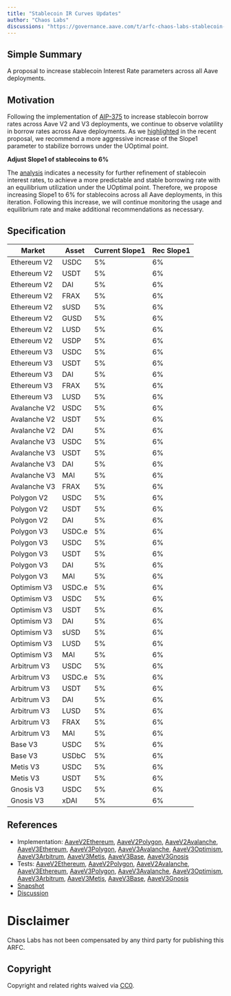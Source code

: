 ```yaml
---
title: "Stablecoin IR Curves Updates"
author: "Chaos Labs"
discussions: "https://governance.aave.com/t/arfc-chaos-labs-stablecoin-ir-curves-updates/15838"
---
```


## Simple Summary

A proposal to increase stablecoin Interest Rate parameters across all Aave deployments.

## Motivation

Following the implementation of [AIP-375](https://app.aave.com/governance/proposal/375/) to increase stablecoin borrow rates across Aave V2 and V3 deployments, we continue to observe volatility in borrow rates across Aave deployments. As we [highlighted](https://governance.aave.com/t/arfc-increase-optimal-borrow-rates-for-ethereum-stablecoin-markets/15096/3) in the recent proposal, we recommend a more aggressive increase of the Slope1 parameter to stabilize borrows under the UOptimal point.

**Adjust Slope1 of stablecoins to 6%**

The [analysis](https://governance.aave.com/t/arfc-chaos-labs-stablecoin-ir-curves-updates/15838) indicates a necessity for further refinement of stablecoin interest rates, to achieve a more predictable and stable borrowing rate with an equilibrium utilization under the UOptimal point.
Therefore, we propose increasing Slope1 to 6% for stablecoins across all Aave deployments, in this iteration. Following this increase, we will continue monitoring the usage and equilibrium rate and make additional recommendations as necessary.

## Specification

| Market       | Asset  | Current Slope1 | Rec Slope1 |
| ------------ | ------ | -------------- | ---------- |
| Ethereum V2  | USDC   | 5%             | 6%         |
| Ethereum V2  | USDT   | 5%             | 6%         |
| Ethereum V2  | DAI    | 5%             | 6%         |
| Ethereum V2  | FRAX   | 5%             | 6%         |
| Ethereum V2  | sUSD   | 5%             | 6%         |
| Ethereum V2  | GUSD   | 5%             | 6%         |
| Ethereum V2  | LUSD   | 5%             | 6%         |
| Ethereum V2  | USDP   | 5%             | 6%         |
| Ethereum V3  | USDC   | 5%             | 6%         |
| Ethereum V3  | USDT   | 5%             | 6%         |
| Ethereum V3  | DAI    | 5%             | 6%         |
| Ethereum V3  | FRAX   | 5%             | 6%         |
| Ethereum V3  | LUSD   | 5%             | 6%         |
| Avalanche V2 | USDC   | 5%             | 6%         |
| Avalanche V2 | USDT   | 5%             | 6%         |
| Avalanche V2 | DAI    | 5%             | 6%         |
| Avalanche V3 | USDC   | 5%             | 6%         |
| Avalanche V3 | USDT   | 5%             | 6%         |
| Avalanche V3 | DAI    | 5%             | 6%         |
| Avalanche V3 | MAI    | 5%             | 6%         |
| Avalanche V3 | FRAX   | 5%             | 6%         |
| Polygon V2   | USDC   | 5%             | 6%         |
| Polygon V2   | USDT   | 5%             | 6%         |
| Polygon V2   | DAI    | 5%             | 6%         |
| Polygon V3   | USDC.e | 5%             | 6%         |
| Polygon V3   | USDC   | 5%             | 6%         |
| Polygon V3   | USDT   | 5%             | 6%         |
| Polygon V3   | DAI    | 5%             | 6%         |
| Polygon V3   | MAI    | 5%             | 6%         |
| Optimism V3  | USDC.e | 5%             | 6%         |
| Optimism V3  | USDC   | 5%             | 6%         |
| Optimism V3  | USDT   | 5%             | 6%         |
| Optimism V3  | DAI    | 5%             | 6%         |
| Optimism V3  | sUSD   | 5%             | 6%         |
| Optimism V3  | LUSD   | 5%             | 6%         |
| Optimism V3  | MAI    | 5%             | 6%         |
| Arbitrum V3  | USDC   | 5%             | 6%         |
| Arbitrum V3  | USDC.e | 5%             | 6%         |
| Arbitrum V3  | USDT   | 5%             | 6%         |
| Arbitrum V3  | DAI    | 5%             | 6%         |
| Arbitrum V3  | LUSD   | 5%             | 6%         |
| Arbitrum V3  | FRAX   | 5%             | 6%         |
| Arbitrum V3  | MAI    | 5%             | 6%         |
| Base V3      | USDC   | 5%             | 6%         |
| Base V3      | USDbC  | 5%             | 6%         |
| Metis V3     | USDC   | 5%             | 6%         |
| Metis V3     | USDT   | 5%             | 6%         |
| Gnosis V3    | USDC   | 5%             | 6%         |
| Gnosis V3    | xDAI   | 5%             | 6%         |

## References

- Implementation: [AaveV2Ethereum](https://github.com/bgd-labs/aave-proposals-v3/blob/main/src/20231221_Multi_StablecoinIRCurvesUpdates/AaveV2Ethereum_StablecoinIRCurvesUpdates_20231221.sol), [AaveV2Polygon](https://github.com/bgd-labs/aave-proposals-v3/blob/main/src/20231221_Multi_StablecoinIRCurvesUpdates/AaveV2Polygon_StablecoinIRCurvesUpdates_20231221.sol), [AaveV2Avalanche](https://github.com/bgd-labs/aave-proposals-v3/blob/main/src/20231221_Multi_StablecoinIRCurvesUpdates/AaveV2Avalanche_StablecoinIRCurvesUpdates_20231221.sol), [AaveV3Ethereum](https://github.com/bgd-labs/aave-proposals-v3/blob/main/src/20231221_Multi_StablecoinIRCurvesUpdates/AaveV3Ethereum_StablecoinIRCurvesUpdates_20231221.sol), [AaveV3Polygon](https://github.com/bgd-labs/aave-proposals-v3/blob/main/src/20231221_Multi_StablecoinIRCurvesUpdates/AaveV3Polygon_StablecoinIRCurvesUpdates_20231221.sol), [AaveV3Avalanche](https://github.com/bgd-labs/aave-proposals-v3/blob/main/src/20231221_Multi_StablecoinIRCurvesUpdates/AaveV3Avalanche_StablecoinIRCurvesUpdates_20231221.sol), [AaveV3Optimism](https://github.com/bgd-labs/aave-proposals-v3/blob/main/src/20231221_Multi_StablecoinIRCurvesUpdates/AaveV3Optimism_StablecoinIRCurvesUpdates_20231221.sol), [AaveV3Arbitrum](https://github.com/bgd-labs/aave-proposals-v3/blob/main/src/20231221_Multi_StablecoinIRCurvesUpdates/AaveV3Arbitrum_StablecoinIRCurvesUpdates_20231221.sol), [AaveV3Metis](https://github.com/bgd-labs/aave-proposals-v3/blob/main/src/20231221_Multi_StablecoinIRCurvesUpdates/AaveV3Metis_StablecoinIRCurvesUpdates_20231221.sol), [AaveV3Base](https://github.com/bgd-labs/aave-proposals-v3/blob/main/src/20231221_Multi_StablecoinIRCurvesUpdates/AaveV3Base_StablecoinIRCurvesUpdates_20231221.sol), [AaveV3Gnosis](https://github.com/bgd-labs/aave-proposals-v3/blob/main/src/20231221_Multi_StablecoinIRCurvesUpdates/AaveV3Gnosis_StablecoinIRCurvesUpdates_20231221.sol)
- Tests: [AaveV2Ethereum](https://github.com/bgd-labs/aave-proposals-v3/blob/main/src/20231221_Multi_StablecoinIRCurvesUpdates/AaveV2Ethereum_StablecoinIRCurvesUpdates_20231221.t.sol), [AaveV2Polygon](https://github.com/bgd-labs/aave-proposals-v3/blob/main/src/20231221_Multi_StablecoinIRCurvesUpdates/AaveV2Polygon_StablecoinIRCurvesUpdates_20231221.t.sol), [AaveV2Avalanche](https://github.com/bgd-labs/aave-proposals-v3/blob/main/src/20231221_Multi_StablecoinIRCurvesUpdates/AaveV2Avalanche_StablecoinIRCurvesUpdates_20231221.t.sol), [AaveV3Ethereum](https://github.com/bgd-labs/aave-proposals-v3/blob/main/src/20231221_Multi_StablecoinIRCurvesUpdates/AaveV3Ethereum_StablecoinIRCurvesUpdates_20231221.t.sol), [AaveV3Polygon](https://github.com/bgd-labs/aave-proposals-v3/blob/main/src/20231221_Multi_StablecoinIRCurvesUpdates/AaveV3Polygon_StablecoinIRCurvesUpdates_20231221.t.sol), [AaveV3Avalanche](https://github.com/bgd-labs/aave-proposals-v3/blob/main/src/20231221_Multi_StablecoinIRCurvesUpdates/AaveV3Avalanche_StablecoinIRCurvesUpdates_20231221.t.sol), [AaveV3Optimism](https://github.com/bgd-labs/aave-proposals-v3/blob/main/src/20231221_Multi_StablecoinIRCurvesUpdates/AaveV3Optimism_StablecoinIRCurvesUpdates_20231221.t.sol), [AaveV3Arbitrum](https://github.com/bgd-labs/aave-proposals-v3/blob/main/src/20231221_Multi_StablecoinIRCurvesUpdates/AaveV3Arbitrum_StablecoinIRCurvesUpdates_20231221.t.sol), [AaveV3Metis](https://github.com/bgd-labs/aave-proposals-v3/blob/main/src/20231221_Multi_StablecoinIRCurvesUpdates/AaveV3Metis_StablecoinIRCurvesUpdates_20231221.t.sol), [AaveV3Base](https://github.com/bgd-labs/aave-proposals-v3/blob/main/src/20231221_Multi_StablecoinIRCurvesUpdates/AaveV3Base_StablecoinIRCurvesUpdates_20231221.t.sol), [AaveV3Gnosis](https://github.com/bgd-labs/aave-proposals-v3/blob/main/src/20231221_Multi_StablecoinIRCurvesUpdates/AaveV3Gnosis_StablecoinIRCurvesUpdates_20231221.t.sol)
- [Snapshot](https://snapshot.org/#/aave.eth/proposal/0x7c158085e4aa7de3a337d0a84a31eed65a7f7f9e3dce45ec90205b448e6f7ab9)
- [Discussion](https://governance.aave.com/t/arfc-chaos-labs-stablecoin-ir-curves-updates/15838)

# Disclaimer

Chaos Labs has not been compensated by any third party for publishing this ARFC.

## Copyright

Copyright and related rights waived via [CC0](https://creativecommons.org/publicdomain/zero/1.0/).
